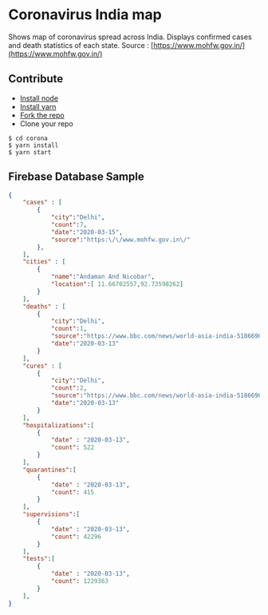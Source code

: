 
# Coronavirus India map

Shows map of coronavirus spread across India. Displays confirmed cases and death statistics of each state.
Source : [https://www.mohfw.gov.in/](https://www.mohfw.gov.in/)


## Contribute

* [Install node](https://nodejs.org/en/download/)
* [Install yarn](https://classic.yarnpkg.com/en/docs/install/#debian-stable)
* [Fork the repo](https://guides.github.com/activities/forking/#fork)
* Clone your repo
```
$ cd corona
$ yarn install
$ yarn start
```

## Firebase Database Sample

```json
{
	"cases" : [
		{	
			"city":"Delhi",
			"count":7,
			"date":"2020-03-15",
			"source":"https:\/\/www.mohfw.gov.in\/"
		},
	],
	"cities" : [
		{
			"name":"Andaman And Nicobar",
			"location":[ 11.66702557,92.73598262]
		}
	],
	"deaths" : [
		{
			"city":"Delhi",
			"count":1,
			"source":"https://www.bbc.com/news/world-asia-india-51866903",
			"date":"2020-03-13"
		}
	],
	"cures" : [
		{
			"city":"Delhi",
			"count":2,
			"source":"https://www.bbc.com/news/world-asia-india-51866903",
			"date":"2020-03-13"
		}
	],
	"hospitalizations":[
		{
			"date" : "2020-03-13",
			"count": 522
		}
	],
	"quarantines":[
		{
			"date" : "2020-03-13",
			"count": 415
		}
	],
	"supervisions":[
		{
			"date" : "2020-03-13",
			"count": 42296
		}
	],
	"tests":[
		{
			"date" : "2020-03-13",
			"count": 1229363
		}
	],
}
```